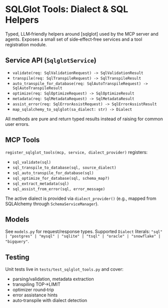 # SQLGlot Tools: Dialect & SQL Helpers

Typed, LLM‑friendly helpers around [sqlglot] used by the MCP server and agents. Exposes a small set of side‑effect‑free services and a tool registration module.

## Service API (`SqlglotService`)

- `validate(req: SqlValidationRequest) -> SqlValidationResult`
- `transpile(req: SqlTranspileRequest) -> SqlTranspileResult`
- `auto_transpile_for_database(req: SqlAutoTranspileRequest) -> SqlAutoTranspileResult`
- `optimize(req: SqlOptimizeRequest) -> SqlOptimizeResult`
- `metadata(req: SqlMetadataRequest) -> SqlMetadataResult`
- `assist_error(req: SqlErrorAssistRequest) -> SqlErrorAssistResult`
- `map_sqlalchemy_to_sqlglot(sa_dialect: str) -> Dialect`

All methods are pure and return typed results instead of raising for common user errors.

## MCP Tools

`register_sqlglot_tools(mcp, service, dialect_provider)` registers:

- `sql_validate(sql)`
- `sql_transpile_to_database(sql, source_dialect)`
- `sql_auto_transpile_for_database(sql)`
- `sql_optimize_for_database(sql, schema_map?)`
- `sql_extract_metadata(sql)`
- `sql_assist_from_error(sql, error_message)`

The active dialect is provided via `dialect_provider()` (e.g., mapped from SQLAlchemy through `SchemaServiceManager`).

## Models

See `models.py` for request/response types. Supported `Dialect` literals:
`"sql" | "postgres" | "mysql" | "sqlite" | "tsql" | "oracle" | "snowflake" | "bigquery"`.

## Testing

Unit tests live in `tests/test_sqlglot_tools.py` and cover:
- parsing/validation, metadata extraction
- transpiling TOP->LIMIT
- optimizer round‑trip
- error assistance hints
- auto‑transpile with dialect detection


